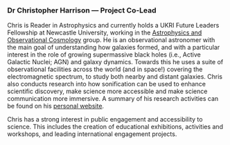 <a name="cmh"></a>

### Dr Christopher Harrison — Project Co-Lead

Chris is Reader in Astrophysics and currently holds a UKRI Future Leaders Fellowship at Newcastle University, working in the [Astrophysics and Observational Cosmology](https://blogs.ncl.ac.uk/astro-obs/) group. He is an observational astronomer with the main goal of understanding how galaxies formed, and with a particular interest in the role of growing supermassive black holes (i.e., Active Galactic Nuclei; AGN) and galaxy dynamics. Towards this he uses a suite of observational facilities across the world (and in space!) covering the electromagnetic spectrum, to study both nearby and distant galaxies. Chris also conducts research into how sonification can be used to enhance scientific discovery, make science more accessible and make science communication more immersive. A summary of his research activities can be found on his [personal website](https://sites.google.com/view/chrisharrison/research).

Chris has a strong interest in public engagement and accessibility to science. This includes the creation of educational exhibitions, activities and workshops, and leading international engagement projects.

